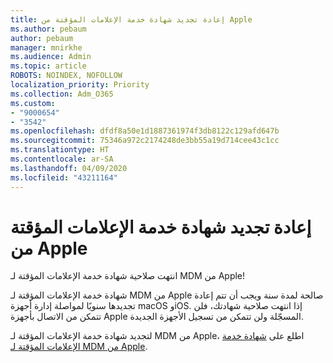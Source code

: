 ```yaml
---
title: إعادة تجديد شهادة خدمة الإعلامات المؤقتة من Apple
ms.author: pebaum
author: pebaum
manager: mnirkhe
ms.audience: Admin
ms.topic: article
ROBOTS: NOINDEX, NOFOLLOW
localization_priority: Priority
ms.collection: Adm_O365
ms.custom:
- "9000654"
- "3542"
ms.openlocfilehash: dfdf8a50e1d1887361974f3db8122c129afd647b
ms.sourcegitcommit: 75346a972c2174248de3bb55a19d714cee43c1cc
ms.translationtype: HT
ms.contentlocale: ar-SA
ms.lasthandoff: 04/09/2020
ms.locfileid: "43211164"
---
```

# <a name="renew-apple-apns-certificate"></a>إعادة تجديد شهادة خدمة الإعلامات المؤقتة من Apple

انتهت صلاحية شهادة خدمة الإعلامات المؤقتة لـ MDM من Apple!

شهادة خدمة الإعلامات المؤقتة لـ MDM من Apple صالحة لمدة سنة ويجب أن تتم إعادة تجديدها سنويًا لمواصلة إدارة أجهزة macOS وiOS. إذا انتهت صلاحية شهادتك، فلن تتمكن من الاتصال بأجهزة Apple المسجّلة ولن تتمكن من تسجيل الأجهزة الجديدة.

لتجديد شهادة خدمة الإعلامات المؤقتة لـ MDM من Apple، اطلع على [شهادة خدمة الإعلامات المؤقتة لـ MDM من Apple](https://docs.microsoft.com/intune/enrollment/apple-mdm-push-certificate-get#renew-apple-mdm-push-certificate).
